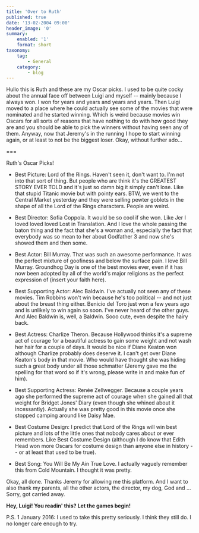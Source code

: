 ```yaml
---
title: 'Over to Ruth'
published: true
date: '13-02-2004 09:00'
header_image: '0'
summary:
    enabled: '1'
    format: short
taxonomy:
    tag:
        - General
    category:
        - blog
---
```


Hullo this is Ruth and these are my Oscar picks. I used to be quite cocky about the annual face off between Luigi and myself -- mainly because I always won. I won for years and years and years and years. Then Luigi moved to a place where he could actually see some of the movies that were nominated and he started winning. Which is weird because movies win Oscars for all sorts of reasons that have nothing to do with how good they are and you should be able to pick the winners without having seen any of them. Anyway, now that Jeremy's in the running I hope to start winning again, or at least to not be the biggest loser. Okay, without further ado…

===

Ruth's Oscar Picks!

  * Best Picture: Lord of the Rings. Haven't seen it, don't want to. I'm not into that sort of thing. But people who are think it's the GREATEST STORY EVER TOLD and it's just so damn big it simply can't lose. Like that stupid Titanic movie but with pointy ears. BTW, we went to the Central Market yesterday and they were selling pewter goblets in the shape of all the Lord of the Rings characters. People are weird.

  * Best Director: Sofia Coppola. It would be so cool if she won. Like Jer I loved loved loved Lost in Translation. And I love the whole passing the baton thing and the fact that she's a woman and, especially the fact that everybody was so mean to her about Godfather 3 and now she's showed them and then some.

  * Best Actor: Bill Murray. That was such an awesome performance. It was the perfect mixture of goofiness and below the surface pain. I love Bill Murray. Groundhog Day is one of the best movies ever, even if it has now been adopted by all of the world's major religions as the perfect expression of (insert your faith here).

  * Best Supporting Actor: Alec Baldwin. I've actually not seen any of these movies. Tim Robbins won't win because he's too political -- and not just about the breast thing either. Benicio del Toro just won a few years ago and is unlikely to win again so soon. I've never heard of the other guys. And Alec Baldwin is, well, a Baldwin. Sooo cute, even despite the hairy back.

  * Best Actress: Charlize Theron. Because Hollywood thinks it's a supreme act of courage for a beautiful actress to gain some weight and not wash her hair for a couple of days. It would be nice if Diane Keaton won although Charlize probably does deserve it. I can't get over Diane Keaton's body in that movie. Who would have thought she was hiding such a great body under all those schmatter (Jeremy gave me the spelling for that word so if it's wrong, please write in and make fun of him).

  * Best Supporting Actress: Renée Zellwegger. Because a couple years ago she performed the supreme act of courage when she gained all that weight for Bridget Jones' Diary (even though she whined about it incessantly).  Actually she was pretty good in this movie once she stopped camping around like Daisy Mae.

  * Best Costume Design: I predict that Lord of the Rings will win best picture and lots of the little ones that nobody cares about or ever remembers. Like Best Costume Design (although I do know that Edith Head won more Oscars for costume design than anyone else in history -- or at least that used to be true).

  * Best Song: You Will Be My Ain True Love. I actually vaguely remember this from Cold Mountain. I thought it was pretty.


Okay, all done. Thanks Jeremy for allowing me this platform. And I want to also thank my parents, all the other actors, the director, my dog, God and … Sorry, got carried away. 

**Hey, Luigi! You readin' this? Let the games begin!**

P.S. 1 January 2016: I used to take this pretty seriously. I think they still do. I no longer care enough to try.
